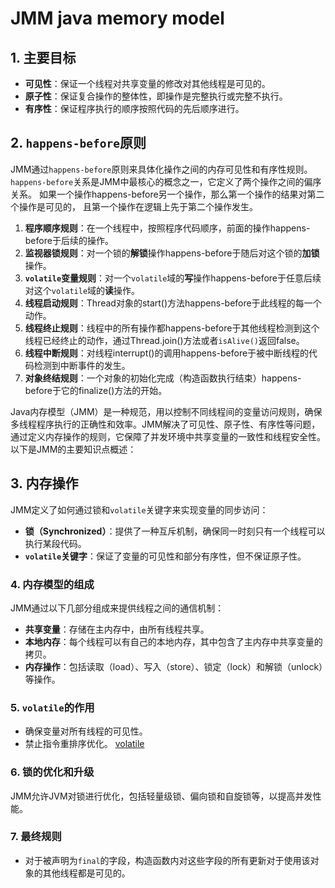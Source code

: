 # JMM java memory model
## 1. 主要目标

- **可见性**：保证一个线程对共享变量的修改对其他线程是可见的。
- **原子性**：保证复合操作的整体性，即操作是完整执行或完整不执行。
- **有序性**：保证程序执行的顺序按照代码的先后顺序进行。
## 2. `happens-before`原则
JMM通过`happens-before`原则来具体化操作之间的内存可见性和有序性规则。
`happens-before`关系是JMM中最核心的概念之一，它定义了两个操作之间的偏序关系。
如果一个操作happens-before另一个操作，那么第一个操作的结果对第二个操作是可见的，
且第一个操作在逻辑上先于第二个操作发生。

1. **程序顺序规则**：在一个线程中，按照程序代码顺序，前面的操作happens-before于后续的操作。
2. **监视器锁规则**：对一个锁的**解锁**操作happens-before于随后对这个锁的**加锁**操作。
3. **`volatile`变量规则**：对一个`volatile`域的**写**操作happens-before于任意后续对这个`volatile`域的**读**操作。
4. **线程启动规则**：Thread对象的start()方法happens-before于此线程的每一个动作。
5. **线程终止规则**：线程中的所有操作都happens-before于其他线程检测到这个线程已经终止的动作，通过Thread.join()方法或者`isAlive()`返回false。
6. **线程中断规则**：对线程interrupt()的调用happens-before于被中断线程的代码检测到中断事件的发生。
7. **对象终结规则**：一个对象的初始化完成（构造函数执行结束）happens-before于它的finalize()方法的开始。

Java内存模型（JMM）是一种规范，用以控制不同线程间的变量访问规则，确保多线程程序执行的正确性和效率。JMM解决了可见性、原子性、有序性等问题，通过定义内存操作的规则，它保障了并发环境中共享变量的一致性和线程安全性。以下是JMM的主要知识点概述：

## 3. 内存操作

JMM定义了如何通过锁和`volatile`关键字来实现变量的同步访问：

- **锁（Synchronized）**：提供了一种互斥机制，确保同一时刻只有一个线程可以执行某段代码。
- **`volatile`关键字**：保证了变量的可见性和部分有序性，但不保证原子性。

### 4. 内存模型的组成

JMM通过以下几部分组成来提供线程之间的通信机制：

- **共享变量**：存储在主内存中，由所有线程共享。
- **本地内存**：每个线程可以有自己的本地内存，其中包含了主内存中共享变量的拷贝。
- **内存操作**：包括读取（load）、写入（store）、锁定（lock）和解锁（unlock）等操作。

### 5. `volatile`的作用

- 确保变量对所有线程的可见性。
- 禁止指令重排序优化。
  [volatile](/java/thread/volatile.md)

### 6. 锁的优化和升级

JMM允许JVM对锁进行优化，包括轻量级锁、偏向锁和自旋锁等，以提高并发性能。

### 7. 最终规则

- 对于被声明为`final`的字段，构造函数内对这些字段的所有更新对于使用该对象的其他线程都是可见的。
